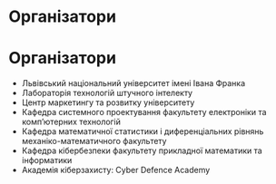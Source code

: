 # Організатори

# Організатори

- Львівський національний університет імені Івана Франка
- Лабораторія технологій штучного інтелекту
- Центр маркетингу та розвитку університету
- Кафедра системного проектування факультету електроніки та комп’ютерних технологій
- Кафедра математичної статистики і диференціальних рівнянь механіко-математичного факультету
- Кафедра кібербезпеки факультету прикладної математики та інформатики
- Академія кіберзахисту: Cyber Defence Academy

